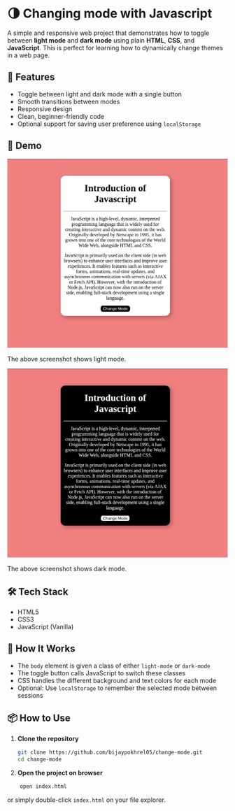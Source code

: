 # 🌗 Changing mode with Javascript


A simple and responsive web project that demonstrates how to toggle between **light mode** and **dark mode** using plain **HTML**, **CSS**, and **JavaScript**. This is perfect for learning how to dynamically change themes in a web page.

## 🚀 Features

- Toggle between light and dark mode with a single button
- Smooth transitions between modes
- Responsive design
- Clean, beginner-friendly code
- Optional support for saving user preference using `localStorage`

## 📸 Demo

![Dark Mode Preview](output/screenshot-light.png)

The above screenshot shows light mode.

![Light Mode Preview](output/screenshot-dark.png)

The above screenshot shows dark mode.


## 🛠️ Tech Stack

- HTML5
- CSS3
- JavaScript (Vanilla)


## 🧠 How It Works

- The `body` element is given a class of either `light-mode` or `dark-mode`
- The toggle button calls JavaScript to switch these classes
- CSS handles the different background and text colors for each mode
- Optional: Use `localStorage` to remember the selected mode between sessions

## 📦 How to Use

1. **Clone the repository**
   ```bash
   git clone https://github.com/bijaypokhrel05/change-mode.git
   cd change-mode
   ```
2. **Open the project on browser**
```bash
    open index.html
```
or simply double-click `index.html` on your file explorer.



